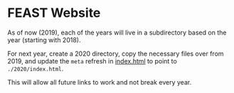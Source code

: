 # FEAST Website

As of now (2019), each of the years will live in a subdirectory based on the year (starting with 2018).

For next year, create a 2020 directory, copy the necessary files over from 2019, and update the `meta` refresh in [index.html](index.html) to point to `./2020/index.html`.

This will allow all future links to work and not break every year. 
